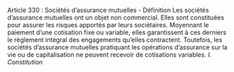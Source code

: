 Article 330 : Sociétés d’assurance mutuelles - Définition
Les sociétés d’assurance mutuelles ont un objet non commercial. Elles sont constituées pour assurer les risques apportés par leurs sociétaires. Moyennant le paiement d’une cotisation fixe ou variable, elles garantissent à ces derniers le règlement intégral des engagements qu’elles contractent. Toutefois, les sociétés d’assurance mutuelles pratiquant les opérations d’assurance sur la vie ou de capitalisation ne peuvent recevoir de cotisations variables.
_I. Constitution_